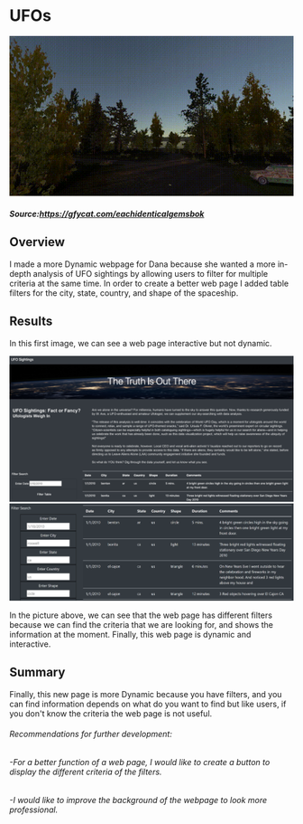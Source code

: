 # UFOs

 
 ![img](https://github.com/Edgarhv/UFOs/blob/e68038d2a33740e85718bb269e90e8fd566ca552/EachIdenticalGemsbok-mobile.gif)
##### Source:https://gfycat.com/eachidenticalgemsbok


## Overview
I made a more Dynamic webpage for Dana because she wanted a more in-depth analysis of UFO sightings by allowing users to filter for multiple criteria at the same time. In order to create a better web page I added table filters for the city, state, country, and shape of the spaceship.

## Results

In this first image, we can see a web page interactive but not dynamic.

![img](https://github.com/Edgarhv/UFOs/blob/7097a5ca0c6bc1f3c64f6fc0988642151f556f96/static/images/noDynamic_webpage.png)
![img](https://github.com/Edgarhv/UFOs/blob/816ae7eeb1f9047e4d1979a9b6fab6fa70d9994c/static/images/Dynamic_webpage.png)


In the picture above, we can see that the web page has different filters because we can find the criteria that we are looking for, and shows the information at the moment. Finally, this web page is dynamic and interactive.

## Summary
Finally, this new page is more Dynamic because you have filters, and you can find information depends on what do you want to find but like users, if you don't know the criteria the web page is not useful.

###### Recommendations for further development:
######  -For a better function of a web page, I would like to create a button to display the different criteria of the filters.
######  -I would like to improve the background of the webpage to look more professional.
